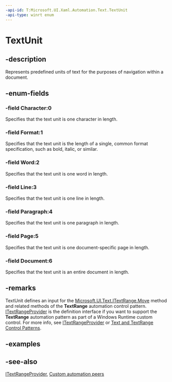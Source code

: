 ```yaml
---
-api-id: T:Microsoft.UI.Xaml.Automation.Text.TextUnit
-api-type: winrt enum
---
```


<!-- Enumeration syntax
public enum Windows.UI.Xaml.Automation.Text.TextUnit : int
-->

# TextUnit

## -description
Represents predefined units of text for the purposes of navigation within a document.

## -enum-fields
### -field Character:0
Specifies that the text unit is one character in length.

### -field Format:1
Specifies that the text unit is the length of a single, common format specification, such as bold, italic, or similar.

### -field Word:2
Specifies that the text unit is one word in length.

### -field Line:3
Specifies that the text unit is one line in length.

### -field Paragraph:4
Specifies that the text unit is one paragraph in length.

### -field Page:5
Specifies that the text unit is one document-specific page in length.

### -field Document:6
Specifies that the text unit is an entire document in length.

## -remarks

TextUnit defines an input for the [Microsoft.UI.Text.ITextRange.Move](../microsoft.ui.text/itextrange_move_557494925.md) method and related methods of the **TextRange** automation control pattern. [ITextRangeProvider](../microsoft.ui.xaml.automation.provider/itextrangeprovider.md) is the definition interface if you want to support the **TextRange** automation pattern as part of a Windows Runtime custom control. For more info, see [ITextRangeProvider](../microsoft.ui.xaml.automation.provider/itextrangeprovider.md) or [Text and TextRange Control Patterns](/windows/desktop/WinAuto/uiauto-implementingtextandtextrange).

## -examples

## -see-also

[ITextRangeProvider](../microsoft.ui.xaml.automation.provider/itextrangeprovider.md), [Custom automation peers](/windows/uwp/accessibility/custom-automation-peers)

